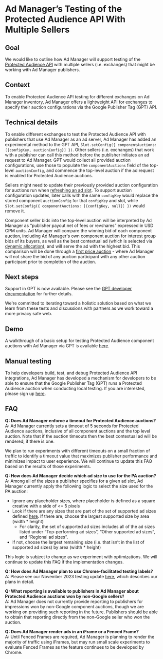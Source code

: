 # Ad Manager’s Testing of the Protected Audience API With Multiple Sellers
## Goal
We would like to outline how Ad Manager will support testing of the [Protected Audience API](https://github.com/WICG/turtledove/blob/main/FLEDGE.md) with multiple sellers (i.e. exchanges) that might be working with Ad Manager publishers.

## Context 
To enable Protected Audience API testing for different exchanges on Ad Manager inventory, Ad Manager offers a lightweight API for exchanges to specify their auction configurations via the Google Publisher Tag (GPT) API. 

## Technical details
To enable different exchanges to test the Protected Audience API with publishers that use Ad Manager as an ad server, Ad Manager has added an experimental method to the GPT API, `Slot.setConfig({ componentAuctions: [{configKey, auctionConfig}] })`. Other sellers (i.e. exchanges) that work with a publisher can call this method before the publisher initiates an ad request to Ad Manager. GPT would collect all provided auction configurations, use those to populate the `componentAuctions` field of the top-level `auctionConfig`, and commence the top-level auction if the ad request is enabled for Protected Audience auctions.

Sellers might need to update their previously provided auction configuration for auctions run when [refreshing an ad slot](https://developers.google.com/publisher-tag/samples/refresh). To support auction configuration updates, later calls with the same `configKey` would replace the stored component `auctionConfig` for that `configKey` and slot, while `Slot.setConfig({ componentAuctions: [{configKey, null}] })` would remove it.

Component seller bids into the top-level auction will be interpreted by Ad Manager as “publisher payout net of fees or revshares” expressed in USD CPM units. Ad Manager will compare the winning bid of each component auction, including Ad Manager's own component auction for interest group bids of its buyers, as well as the best contextual ad (which is selected via [dynamic allocation](https://support.google.com/admanager/answer/3721872?hl=en)), and will serve the ad with the highest bid.  This comparison will be done through a [first price auction](https://blog.google/products/admanager/update-first-price-auctions-google-ad-manager/) - where Ad Manager will not share the bid of any auction participant with any other auction participant prior to completion of the auction.

## Next steps
Support in GPT is now available. Please see the [GPT developer documentation](https://developers.google.com/publisher-tag/reference#googletag.config.componentauctionconfig) for further details. 

We're committed to iterating toward a holistic solution based on what we learn from these tests and discussions with partners as we work toward a more privacy safe web. 

## Demo
A walkthrough of a basic setup for testing Protected Audience component auctions with Ad Manager via GPT is available [here](demo.md).

## Manual testing
To help developers build, test, and debug Protected Audience API integrations, Ad Manager has developed a mechanism for developers to be able to ensure that the Google Publisher Tag (GPT) runs a Protected Audience auction when conducting local testing.  If you are interested, please sign up [here](https://services.google.com/fb/forms/uastringformultisellertestsignup/).

## FAQ
**Q: Does Ad Manager enforce a timeout for Protected Audience auctions?**  
A: Ad Manager currently sets a timeout of 5 seconds for Protected Audience auctions, inclusive of all component auctions and the top level auction. Note that if the auction timeouts then the best contextual ad will be rendered, if there is one. 

We plan to run experiments with different timeouts on a small fraction of traffic to identify a timeout value that maximizes publisher performance and minimizes impact to user experience. We will continue to update this FAQ based on the results of those experiments.

**Q: How does Ad Manager decide which ad size to use for the PA auction?**  
A: Among all of the sizes a publisher specifies for a given ad slot, Ad Manager currently apply the following logic to select the size used for the PA auction:
- Ignore any placeholder sizes, where placeholder is defined as a square creative with a side of <= 5 pixels 
- Look if there are any sizes that are part of the set of supported ad sizes defined [here](https://support.google.com/admanager/answer/1100453?hl=en). If there are, choose the largest supported size by area (width * height)
  - For clarity, the set of supported ad sizes includes all of the ad sizes listed under  “Top-performing ad sizes”, “Other supported ad sizes”, and “Regional ad sizes”. 
- If not, choose the largest remaining size (i.e. that isn’t in the list of supported ad sizes) by area (width * height)

This logic is subject to change as we experiment with optimizations. We will continue to update this FAQ if the implementation changes. 

**Q: How does Ad Manager plan to use Chrome-facilitated testing labels?**  
A: Please see our November 2023 testing update [here](https://support.google.com/admanager/answer/13178817?hl=en&ref_topic=12264880&sjid=16287796969466812891-NA), which describes our plans in detail. 

**Q: What reporting is available to publishers in Ad Manager about Protected Audience auctions won by non-Google sellers?**  
A: Ad Manager does not currently provide reporting to publishers for impressions won by non-Google component auctions, though we are working on providing such reporting in the future.  Publishers should be able to obtain that reporting directly from the non-Google seller who won the auction.

**Q: Does Ad Manager render ads in an iFrame or a Fenced Frame?**  
A: Until Fenced Frames are required, Ad Manager is planning to render the majority of traffic using iFrames, but may run small scale experiments to evaluate Fenced Frames as the feature continues to be developed by Chrome. 

